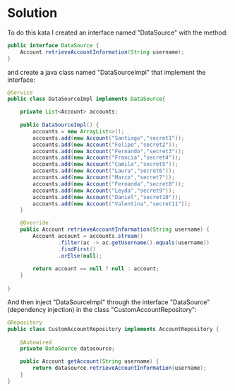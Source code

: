 # Solution
To do this kata I created an interface named "DataSource" with the method:
```java
public interface DataSource {
	Account retrieveAccountInformation(String username);
}
```
and create a java class named "DataSourceImpl" that implement the interface:
```java
@Service
public class DataSourceImpl implements DataSource{

	private List<Account> accounts;
	
	public DataSourceImpl() {
		accounts = new ArrayList<>();
		accounts.add(new Account("Santiago","secret1"));
		accounts.add(new Account("Felipe","secret2"));
		accounts.add(new Account("Fernando","secret3"));
		accounts.add(new Account("Francia","secret4"));
		accounts.add(new Account("Camila","secret5"));
		accounts.add(new Account("Laura","secret6"));
		accounts.add(new Account("Marco","secret7"));
		accounts.add(new Account("Fernanda","secret8"));
		accounts.add(new Account("Leyda","secret9"));
		accounts.add(new Account("Daniel","secret10"));
		accounts.add(new Account("Valentina","secret11"));
	}

	@Override
	public Account retrieveAccountInformation(String username) {
		Account account = accounts.stream()
				.filter(ac -> ac.getUsername().equals(username))
				.findFirst()
				.orElse(null);
		
		return account == null ? null : account;
	}
	
}
```
And then inject "DataSourceImpl" through the interface "DataSource" (dependency injection) in the class "CustomAccountRepository":
```java
@Repository
public class CustomAccountRepository implements AccountRepository {
	
	@Autowired
	private DataSource datasource;

    public Account getAccount(String username) {
    	return datasource.retrieveAccountInformation(username);
    }
}
```